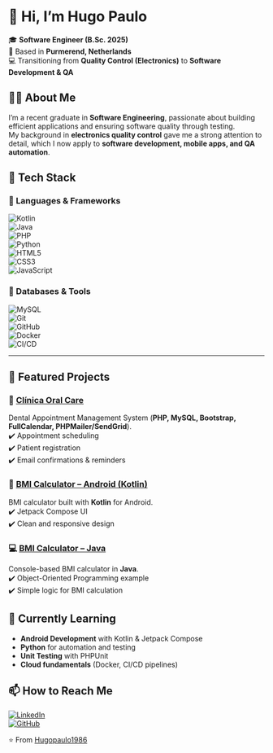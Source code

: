 # 👋 Hi, I’m Hugo Paulo  

🎓 **Software Engineer (B.Sc. 2025)**  
📍 Based in **Purmerend, Netherlands**  
💻 Transitioning from **Quality Control (Electronics)** to **Software Development & QA**  


## 👨‍💻 About Me  
I’m a recent graduate in **Software Engineering**, passionate about building efficient applications and ensuring software quality through testing.  
My background in **electronics quality control** gave me a strong attention to detail, which I now apply to **software development, mobile apps, and QA automation**.  


## 🚀 Tech Stack  

### 🔹 Languages & Frameworks  
![Kotlin](https://img.shields.io/badge/Kotlin-0095D5?logo=kotlin&logoColor=white)  
![Java](https://img.shields.io/badge/Java-007396?logo=java&logoColor=white)  
![PHP](https://img.shields.io/badge/PHP-777BB4?logo=php&logoColor=white)  
![Python](https://img.shields.io/badge/Python-3776AB?logo=python&logoColor=white)  
![HTML5](https://img.shields.io/badge/HTML5-E34F26?logo=html5&logoColor=white)  
![CSS3](https://img.shields.io/badge/CSS3-1572B6?logo=css3&logoColor=white)  
![JavaScript](https://img.shields.io/badge/JavaScript-F7DF1E?logo=javascript&logoColor=black)  

### 🔹 Databases & Tools  
![MySQL](https://img.shields.io/badge/MySQL-4479A1?logo=mysql&logoColor=white)  
![Git](https://img.shields.io/badge/Git-F05032?logo=git&logoColor=white)  
![GitHub](https://img.shields.io/badge/GitHub-181717?logo=github&logoColor=white)  
![Docker](https://img.shields.io/badge/Docker-2496ED?logo=docker&logoColor=white)  
![CI/CD](https://img.shields.io/badge/CI%2FCD-4285F4?logo=google-cloud&logoColor=white)  

---

## 📌 Featured Projects  

### 🦷 [Clínica Oral Care](https://github.com/Hugopaulo1986/clinica-oral-care)  
Dental Appointment Management System (**PHP, MySQL, Bootstrap, FullCalendar, PHPMailer/SendGrid**).  
✔️ Appointment scheduling  
✔️ Patient registration  
✔️ Email confirmations & reminders  


### 📱 [BMI Calculator – Android (Kotlin)](https://github.com/Hugopaulo1986/CalculadoraIMCandroidapp)  
BMI calculator built with **Kotlin** for Android.  
✔️ Jetpack Compose UI  
✔️ Clean and responsive design  


### 💻 [BMI Calculator – Java](https://github.com/Hugopaulo1986/CalculadoraIMC)  
Console-based BMI calculator in **Java**.  
✔️ Object-Oriented Programming example  
✔️ Simple logic for BMI calculation  


## 🌱 Currently Learning  
- **Android Development** with Kotlin & Jetpack Compose  
- **Python** for automation and testing  
- **Unit Testing** with PHPUnit  
- **Cloud fundamentals** (Docker, CI/CD pipelines)  


## 📫 How to Reach Me  

[![LinkedIn](https://img.shields.io/badge/LinkedIn-0077B5?logo=linkedin&logoColor=white)](https://www.linkedin.com/in/hugo-paulo-70b1941aa)  
[![GitHub](https://img.shields.io/badge/GitHub-181717?logo=github&logoColor=white)](https://github.com/Hugopaulo1986)  


⭐️ From [Hugopaulo1986](https://github.com/Hugopaulo1986)
